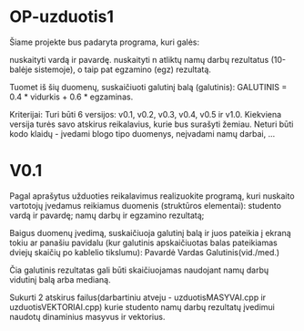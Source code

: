# OP-uzduotis1
Šiame projekte bus padaryta programa, kuri galės:

nuskaityti vardą ir pavardę.
nuskaityti n atliktų namų darbų rezultatus (10-balėje sistemoje), o taip pat egzamino (egz) rezultatą.

Tuomet iš šių duomenų, suskaičiuoti galutinį balą (galutinis):
GALUTINIS = 0.4 * vidurkis + 0.6 * egzaminas.

Kriterijai:
    Turi būti 6 versijos: v0.1, v0.2, v0.3, v0.4, v0.5 ir v1.0. Kiekviena versija turės savo atskirus reikalavius, kurie bus surašyti žemiau.
    Neturi būti kodo klaidų - įvedami blogo tipo duomenys, neįvadami namų darbai, ...





# V0.1
Pagal aprašytus užduoties reikalavimus realizuokite programą, kuri nuskaito vartotojų įvedamus reikiamus duomenis (struktūros elementai):
    studento vardą ir pavardę;
    namų darbų ir egzamino rezultatą;

Baigus duomenų įvedimą, suskaičiuoja galutinį balą ir juos pateikia į ekraną tokiu ar panašiu pavidalu (kur galutinis apskaičiuotas balas pateikiamas dviejų skaičių po kablelio tikslumu):
Pavardė     Vardas      Galutinis(vid./med.)

Čia galutinis rezultatas gali būti skaičiuojamas naudojant namų darbų vidutinį balą arba medianą.

Sukurti 2 atskirus failus(darbartiniu atveju - uzduotisMASYVAI.cpp ir uzduotisVEKTORIAI.cpp) kurie studento namų darbų rezultatų įvedimui naudotų dinaminius masyvus ir vektorius.

